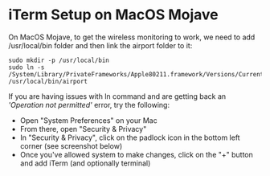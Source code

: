 # iTerm Setup on MacOS Mojave

On MacOS Mojave, to get the wireless monitoring to work, we need to add /usr/local/bin folder and then link the airport folder to it:

```
sudo mkdir -p /usr/local/bin
sudo ln -s /System/Library/PrivateFrameworks/Apple80211.framework/Versions/Current/Resources/airport /usr/local/bin/airport
```

If you are having issues with ln command and are getting back an _'Operation not permitted'_ error, try the following:

- Open "System Preferences" on your Mac
- From there, open "Security & Privacy"
- In "Security & Privacy", click on the padlock icon in the bottom left corner (see screenshot below)
- Once you've allowed system to make changes, click on the "+" button and add iTerm (and optionally terminal)

